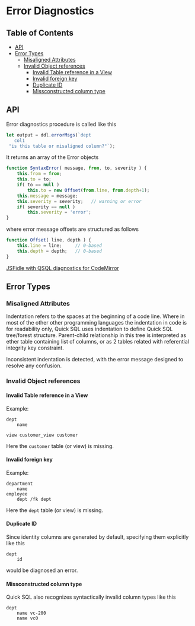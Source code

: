 # Error Diagnostics <!-- omit in toc -->

## Table of Contents <!-- omit in toc -->

- [API](#api)
- [Error Types](#error-types)
  - [Misaligned Attributes](#misaligned-attributes)
  - [Invalid Object references](#invalid-object-references)
    - [Invalid Table reference in a View](#invalid-table-reference-in-a-view)
    - [Invalid foreign key](#invalid-foreign-key)
    - [Duplicate ID](#duplicate-id)
    - [Missconstructed column type](#missconstructed-column-type)

## API

Error diagnostics procedure is called like this

```js
let output = ddl.errorMsgs(`dept
   col1
 "is this table or misaligned column?"`);
```

It returns an array of the Error objects

```js
function SyntaxError( message, from, to, severity ) {
    this.from = from;
    this.to = to;
    if( to == null )
        this.to = new Offset(from.line, from.depth+1);
    this.message = message;
    this.severity = severity;   // warning or error
    if( severity == null )
        this.severity = 'error';
}
```

where error message offsets are structured as follows

```js
function Offset( line, depth ) {
    this.line = line;     // 0-based
    this.depth = depth;   // 0-based
}
```

[JSFidle with QSQL diagnostics for CodeMirror](https://jsfiddle.net/mq67Lshz/1/)

## Error Types

### Misaligned Attributes

Indentation refers to the spaces at the beginning of a code line. Where in most
of the other other programming languages the indentation in code is for
readability only, Quick SQL uses indentation to define Quick SQL tree/forest
structure. Parent-child relationship in this tree is interpreted as ether table
containing list of columns, or as 2 tables related with referential integrity
key constraint.

Inconsistent indentation is detected, with the error message designed to resolve
any confusion.

### Invalid Object references

#### Invalid Table reference in a View

Example:

```quicksql
dept
    name

view customer_view customer
```

Here the `customer` table (or view) is missing.

#### Invalid foreign key

Example:

```quicksql
department
    name
employee
    dept /fk dept
```

Here the `dept` table (or view) is missing.

#### Duplicate ID

Since identity columns are generated by default, specifying them explicitly like
this

```quicksql
dept
    id
```

would be diagnosed an error.

#### Missconstructed column type

Quick SQL also recognizes syntactically invalid column types like this

```quicksql
dept
    name vc-200
    name vc0
```

